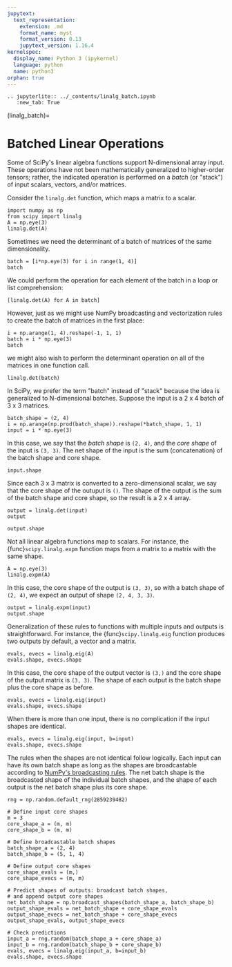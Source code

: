 ```yaml
---
jupytext:
  text_representation:
    extension: .md
    format_name: myst
    format_version: 0.13
    jupytext_version: 1.16.4
kernelspec:
  display_name: Python 3 (ipykernel)
  language: python
  name: python3
orphan: true
---
```


```{eval-rst}
.. jupyterlite:: ../_contents/linalg_batch.ipynb
   :new_tab: True
```

(linalg_batch)=
# Batched Linear Operations

Some of SciPy's linear algebra functions support N-dimensional array input. These operations have not been mathematically generalized to higher-order tensors; rather, the indicated operation is performed on a *batch* (or "stack") of input scalars, vectors, and/or matrices.

Consider the `linalg.det` function, which maps a matrix to a scalar.

```{code-cell} ipython3
import numpy as np
from scipy import linalg
A = np.eye(3)
linalg.det(A)
```

Sometimes we need the determinant of a batch of matrices of the same dimensionality.

```{code-cell} ipython3
batch = [i*np.eye(3) for i in range(1, 4)]
batch
```

We could perform the operation for each element of the batch in a loop or list comprehension:

```{code-cell} ipython3
[linalg.det(A) for A in batch]
```

However, just as we might use NumPy broadcasting and vectorization rules to create the batch of matrices in the first place:

```{code-cell} ipython3
i = np.arange(1, 4).reshape(-1, 1, 1)
batch = i * np.eye(3)
batch
```

we might also wish to perform the determinant operation on all of the matrices in one function call.

```{code-cell} ipython3
linalg.det(batch)
```

In SciPy, we prefer the term "batch" instead of "stack" because the idea is generalized to N-dimensional batches. Suppose the input is a 2 x 4 batch of 3 x 3 matrices.

```{code-cell} ipython3
batch_shape = (2, 4)
i = np.arange(np.prod(batch_shape)).reshape(*batch_shape, 1, 1)
input = i * np.eye(3)
```

In this case, we say that the *batch shape* is `(2, 4)`, and the *core shape* of the input is `(3, 3)`. The net shape of the input is the sum (concatenation) of the batch shape and core shape.

```{code-cell} ipython3
input.shape
```

Since each 3 x 3 matrix is converted to a zero-dimensional scalar, we say that the core shape of the outuput is `()`. The shape of the output is the sum of the batch shape and core shape, so the result is a 2 x 4 array.

```{code-cell} ipython3
output = linalg.det(input)
output
```

```{code-cell} ipython3
output.shape
```

Not all linear algebra functions map to scalars. For instance, the {func}`scipy.linalg.expm` function maps from a matrix to a matrix with the same shape.

```{code-cell} ipython3
A = np.eye(3)
linalg.expm(A)
```

In this case, the core shape of the output is `(3, 3)`, so with a batch shape of `(2, 4)`, we expect an output of shape `(2, 4, 3, 3)`.

```{code-cell} ipython3
output = linalg.expm(input)
output.shape
```

Generalization of these rules to functions with multiple inputs and outputs is straightforward. For instance, the {func}`scipy.linalg.eig` function produces two outputs by default, a vector and a matrix.

```{code-cell} ipython3
evals, evecs = linalg.eig(A)
evals.shape, evecs.shape
```

In this case, the core shape of the output vector is `(3,)` and the core shape of the output matrix is `(3, 3)`. The shape of each output is the batch shape plus the core shape as before.

```{code-cell} ipython3
evals, evecs = linalg.eig(input)
evals.shape, evecs.shape
```

When there is more than one input, there is no complication if the input shapes are identical.

```{code-cell} ipython3
evals, evecs = linalg.eig(input, b=input)
evals.shape, evecs.shape
```

The rules when the shapes are not identical follow logically. Each input can have its own batch shape as long as the shapes are broadcastable according to [NumPy's broadcasting rules](#array-broadcasting-in-numpy). The net batch shape is the broadcasted shape of the individual batch shapes, and the shape of each output is the net batch shape plus its core shape.

```{code-cell} ipython3
rng = np.random.default_rng(2859239482)

# Define input core shapes
m = 3
core_shape_a = (m, m)
core_shape_b = (m, m)

# Define broadcastable batch shapes
batch_shape_a = (2, 4)
batch_shape_b = (5, 1, 4)

# Define output core shapes
core_shape_evals = (m,)
core_shape_evecs = (m, m)

# Predict shapes of outputs: broadcast batch shapes,
# and append output core shapes
net_batch_shape = np.broadcast_shapes(batch_shape_a, batch_shape_b)
output_shape_evals = net_batch_shape + core_shape_evals
output_shape_evecs = net_batch_shape + core_shape_evecs
output_shape_evals, output_shape_evecs
```

```{code-cell} ipython3
# Check predictions
input_a = rng.random(batch_shape_a + core_shape_a)
input_b = rng.random(batch_shape_b + core_shape_b)
evals, evecs = linalg.eig(input_a, b=input_b)
evals.shape, evecs.shape
```
